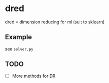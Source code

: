 # dred
dred = dimension reducing for ml (suit to sklearn)


## Example
see `solver.py`


## TODO
- [ ] More methods for DR

